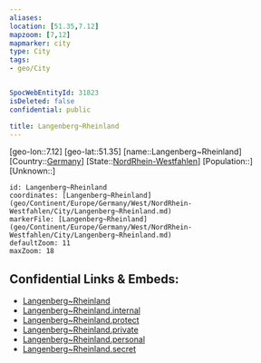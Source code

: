 ```yaml
---
aliases: 
location: [51.35,7.12]
mapzoom: [7,12] 
mapmarker: city 
type: City
tags:
- geo/City


SpocWebEntityId: 31823
isDeleted: false
confidential: public

title: Langenberg~Rheinland
---
```

[geo-lon::7.12]
[geo-lat::51.35]
[name::Langenberg~Rheinland]
[Country::[Germany](geo/Continent/Europe/Germany.md)]
[State::[NordRhein-Westfahlen](NordRhein-Westfahlen)]
[Population::]
[Unknown::]


```leaflet
id: Langenberg~Rheinland
coordinates: [Langenberg~Rheinland](geo/Continent/Europe/Germany/West/NordRhein-Westfahlen/City/Langenberg~Rheinland.md)
markerFile: [Langenberg~Rheinland](geo/Continent/Europe/Germany/West/NordRhein-Westfahlen/City/Langenberg~Rheinland.md)
defaultZoom: 11 
maxZoom: 18
```


## Confidential Links & Embeds: 
- [Langenberg~Rheinland](../../../../../../../../_public/geo/Continent/Europe/Germany/West/NordRhein-Westfahlen/City/Langenberg~Rheinland.md) 
- [Langenberg~Rheinland.internal](../../../../../../../../_internal/geo/Continent/Europe/Germany/West/NordRhein-Westfahlen/City/Langenberg~Rheinland.internal.md) 
- [Langenberg~Rheinland.protect](../../../../../../../../_protect/geo/Continent/Europe/Germany/West/NordRhein-Westfahlen/City/Langenberg~Rheinland.protect.md) 
- [Langenberg~Rheinland.private](../../../../../../../../_private/geo/Continent/Europe/Germany/West/NordRhein-Westfahlen/City/Langenberg~Rheinland.private.md) 
- [Langenberg~Rheinland.personal](../../../../../../../../_personal/geo/Continent/Europe/Germany/West/NordRhein-Westfahlen/City/Langenberg~Rheinland.personal.md) 
- [Langenberg~Rheinland.secret](../../../../../../../../_secret/geo/Continent/Europe/Germany/West/NordRhein-Westfahlen/City/Langenberg~Rheinland.secret.md) 
